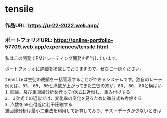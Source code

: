 # tensile

### 作品URL: https://u-22-2022.web.app/

### ポートフォリオURL: https://online-portfolio-57709.web.app/experiences/tensile.html

私はこの開発でPMとレーティング開発を担当しています。

ポートフォリオに詳細を掲載しておりますので、ぜひご一読ください。

<pre>
tensileは生徒の成績を一括管理することができるシステムです。独自のレーティング機能を用いて、これまでと比較して成績が上がっているか、どのくらいの幅で変わっているか、変化率はどの程度かといった様々な観点を採用し、その生徒に合った評価を可能にしました。様々な要素から計算する事で、その生徒の得意不得意も、点数の傾向も同時に測る事ができるようになっています。
例えば、55, 65, 80と点数が上がってきた生徒の方が、80, 80, 80と横ばいの生徒よりも苦手を克服したと判断し、期待値、則ちレートは高くなります。このレーティングが何よりもtensileの強みであり、一番のアピールポイントです。実際のプログラムは以下の様な手順で計算をしています。
1.回帰、及び重回帰分析を行ってn次式に近似し、重み付けする
2. 3次式での近似では、変化率の変化を見るために微分式も考慮する
3.点数を50点付近に若干圧縮する
重回帰分析は最小二乗法を利用して計算しており、テストデータが少ないときは1次式のみで近似する等、傾向を把握するための近似が実際のデータを厳密になぞらないよう工夫し、完成させました。
</pre>
